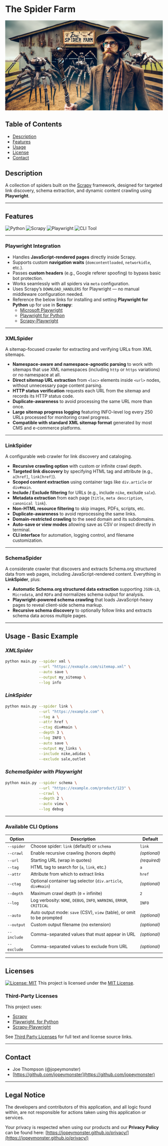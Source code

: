# The Spider Farm

![alt text](/spider_farm1.jpg "A rancher tends to his webcrawlers.")

## Table of Contents

- [Description](#description)
- [Features](#features)
- [Usage](#usage)
- [License](#license)
- [Contact](#contact)

## Description

A collection of spiders built on the [Scrapy](https://scrapy.org) framework, designed for targeted link discovery, schema extraction, and dynamic content crawling using **Playwright**.

---

## Features

![Python](https://img.shields.io/badge/Python-3.11%2B-blue.svg)
![Scrapy](https://img.shields.io/badge/Built%20With-Scrapy-brightgreen.svg)
![Playwright](https://img.shields.io/badge/JS%20Rendering-Playwright-ff69b4.svg)
![CLI Tool](https://img.shields.io/badge/CLI-Enabled-orange.svg)

---

### **Playwright Integration**
- Handles **JavaScript-rendered pages** directly inside Scrapy.
- Supports custom **navigation waits** (`domcontentloaded`, `networkidle`, etc.).
- Passes **custom headers** (e.g., Google referer spoofing) to bypass basic bot protection.
- Works seamlessly with all spiders via `meta` configuration.
- Uses Scrapy’s `DOWNLOAD_HANDLERS` for Playwright — no manual middleware configuration needed.
- Reference the below links for installing and setting **Playwright for Python** up for use in **Scrapy**:
  - [Microsoft Playwright](https://github.com/microsoft/playwright)
  - [Playwright for Python](https://playwright.dev/python/docs/intro)
  - [Scrapy-Playwright](https://github.com/scrapy-plugins/scrapy-playwright)

---

### **XMLSpider**
A sitemap-focused crawler for extracting and verifying URLs from XML sitemaps.

* **Namespace-aware and namespace-agnostic parsing** to work with sitemaps that use XML namespaces (including `http` or `https` variations) or no namespace at all.
* **Direct sitemap URL extraction** from `<loc>` elements inside `<url>` nodes, without unnecessary page content parsing.
* **HTTP status verification** requests each URL from the sitemap and records its HTTP status code.
* **Duplicate-awareness** to avoid processing the same URL more than once.
* **Large sitemap progress logging**  featuring INFO-level log every 250 URLs processed for monitoring crawl progress.
* **Compatible with standard XML sitemap format** generated by most CMS and e-commerce platforms.

---

### **LinkSpider**
A configurable web crawler for link discovery and cataloging.

* **Recursive crawling option** with custom or infinite crawl depth.
* **Targeted link discovery** by specifying HTML tag and attribute (e.g., `a[href]`, `link[href]`).
* **Scoped content extraction** using container tags like `div.article` or `div#main`.
* **Include / Exclude filtering** for URLs (e.g., include `nike`, exclude `sale`).
* **Metadata extraction** from each page (`title`, `meta description`, `canonical link`).
* **Non-HTML resource filtering** to skip images, PDFs, scripts, etc.
* **Duplicate-awareness** to avoid reprocessing the same links.
* **Domain-restricted crawling** to the seed domain and its subdomains.
* **Auto-save or view modes** allowing save as CSV or inspect directly in terminal.
* **CLI interface** for automation, logging control, and filename customization.

---

### **SchemaSpider**
A considerate crawler that discovers and extracts Schema.org structured data from web pages, including JavaScript-rendered content.
Everything in **LinkSpider**, plus:

* **Automatic Schema.org structured data extraction** supporting `JSON-LD`, `Microdata`, and `RDFa` and normalizes schema output for analysis.
* **Playwright-powered schema crawling** that loads JavaScript-heavy pages to reveal client-side schema markup.
* **Recursive schema discovery** to optionally follow links and extracts schema data across multiple pages.

---

## **Usage - Basic Example**

### *XMLSpider*
```bash
python main.py --spider xml \
               --url "https://exmaple.com/sitemap.xml" \
               --auto save \
               --output my_sitemap \
               --log info
```

### *LinkSpider*
```bash
python main.py --spider link \
               --url "https://example.com" \
               --tag a \
               --attr href \
               --ctag div#main \
               --depth 3 \
               --log INFO \
               --auto save \
               --output my_links \
               --include nike,adidas \
               --exclude sale,outlet
```

### *SchemaSpider with Playwright*
```bash
python main.py --spider schema \
               --url "https://example.com/product/123" \
               --crawl \
               --depth 2 \
               --auto view \
               --log debug
```

---

### Available CLI Options

| Option      | Description                                                            | Default      |
| ----------- | ---------------------------------------------------------------------- | ------------ |
| `--spider`  | Choose spider: `link` (default) or `schema`                            | `link`       |
| `--crawl`   | Enable recursive crawling (honors depth)                               | *(optional)* |
| `--url`     | Starting URL (wrap in quotes)                                          | *(required)* |
| `--tag`     | HTML tag to search for (`a`, `link`, etc.)                             | `a`          |
| `--attr`    | Attribute from which to extract links                                  | `href`       |
| `--ctag`    | Optional container tag selector (`div.article`, `div#main`)            | *(optional)* |
| `--depth`   | Maximum crawl depth (`0` = infinite)                                   | `2`          |
| `--log`     | Log verbosity: `NONE`, `DEBUG`, `INFO`, `WARNING`, `ERROR`, `CRITICAL` | `INFO`       |
| `--auto`    | Auto output mode: `save` (CSV), `view` (table), or omit to be prompted | *(optional)* |
| `--output`  | Custom output filename (no extension)                                  | *(optional)* |
| `--include` | Comma-separated values that must appear in URL                         | *(optional)* |
| `--exclude` | Comma-separated values to exclude from URL                             | *(optional)* |

---

## Licenses

[![License: MIT](https://img.shields.io/badge/License-MIT-yellow.svg)](https://opensource.org/licenses/MIT)
This project is licensed under the [MIT License](LICENSE).

### Third-Party Licenses

This project uses:

* [Scrapy](https://scrapy.org)
* [Playwright, for Python](https://github.com/microsoft/playwright-python)
* [Scrapy-Playwright](https://github.com/scrapy-plugins/scrapy-playwright)

See [Third Party Licenses](THIRD_PARTY_LICENSES.md) for full text and license source links.

---

## Contact

* Joe Thompson (@jopeymonster)
* [https://github.com/jopeymonster](https://github.com/jopeymonster)

---

## Legal Notice

The developers and contributors of this application, and all logic found within, are not responsible for actions taken using this application or services.

Your privacy is respected when using our products and our **Privacy Policy** can be found here:
[https://jopeymonster.github.io/privacy/](https://jopeymonster.github.io/privacy/)
